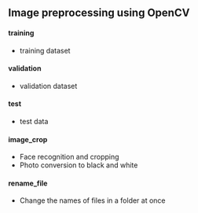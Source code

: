 
## Image preprocessing using OpenCV

#### training  
- training dataset

#### validation
- validation dataset

#### test
- test data

#### image_crop
- Face recognition and cropping  
- Photo conversion to black and white

#### rename_file  
- Change the names of files in a folder at once  
